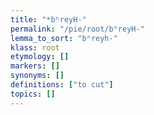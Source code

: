 ```yaml
---
title: "*bʰreyH-"
permalink: "/pie/root/bʰreyH-"
lemma_to_sort: "bʰreyh-"
klass: root
etymology: []
markers: []
synonyms: []
definitions: ["to cut"]
topics: []
---
```

